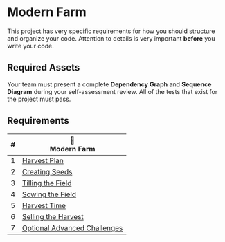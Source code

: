 # Modern Farm

This project has very specific requirements for how you should structure and organize your code. Attention to details is very important **before** you write your code.

## Required Assets

Your team must present a complete **Dependency Graph** and **Sequence Diagram** during your self-assessment review. All of the tests that exist for the project must pass.

## Requirements

| # | 🚜<br/>Modern Farm |
| --- | --- |
| 1 | [Harvest Plan](./chapters/MF_INSTALL_PLAN.md) |
| 2 | [Creating Seeds](./chapters/MF_SEED_MODULES.md) |
| 3 | [Tilling the Field](./chapters/MF_FIELD.md) |
| 4 | [Sowing the Field](./chapters/MF_SOWING.md) |
| 5 | [Harvest Time](./chapters/MF_HARVEST.md) |
| 6 | [Selling the Harvest](./chapters/MF_RENDER_HARVEST.md) |
| 7 | [Optional Advanced Challenges](./chapters/MF_CHALLENGES.md) |


